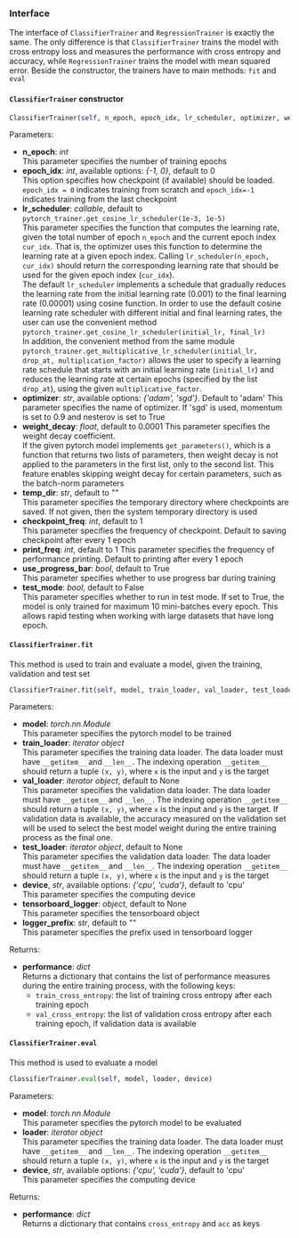 ### Interface
The interface of `ClassifierTrainer` and `RegressionTrainer` is exactly the same. The only difference is that `ClassifierTrainer` trains the model with cross entropy loss and measures the performance with cross entropy and accuracy, while `RegressionTrainer` trains the model with mean squared error. Beside the constructor, the trainers have to main methods: `fit` and `eval`  
 
#### `ClassifierTrainer` constructor

```python
ClassifierTrainer(self, n_epoch, epoch_idx, lr_scheduler, optimizer, weight_decay, temp_dir, checkpoint_freq, print_freq, use_progress_bar, test_mode)
```

Parameters:  

- **n_epoch**: *int*  
  This parameter specifies the number of training epochs  
- **epoch_idx**: *int*, available options: *{-1, 0}*, default to 0   
  This option specifies how checkpoint (if available) should be loaded. `epoch_idx = 0` indicates training from scratch and `epoch_idx=-1` indicates training from the last checkpoint   
- **lr_scheduler**: *callable*, default to `pytorch_trainer.get_cosine_lr_scheduler(1e-3, 1e-5)`    
  This parameter specifies the function that computes the learning rate, given the total number of epoch `n_epoch` and the current epoch index `cur_idx`. That is, the optimizer uses this function to determine the learning rate at a given epoch index. Calling `lr_scheduler(n_epoch, cur_idx)` should return the corresponding learning rate that should be used for the given epoch index (`cur_idx`).  
  The default `lr_scheduler` implements a schedule that gradually reduces the learning rate from the initial learning rate (0.001) to the final learning rate (0.00001) using cosine function. In order to use the default cosine learning rate scheduler with different initial and final learning rates, the user can use the convenient method `pytorch_trainer.get_cosine_lr_scheduler(initial_lr, final_lr)`   
  In addition, the convenient method from the same module `pytorch_trainer.get_multiplicative_lr_scheduler(initial_lr, drop_at, multiplication_factor)` allows the user to specify a learning rate schedule that starts with an initial learning rate (`initial_lr`) and reduces the learning rate at certain epochs (specified by the list `drop_at`), using the given `multiplicative_factor`.   
- **optimizer**: *str*, available options: *{'adam', 'sgd'}*. Default to 'adam'
  This parameter specifies the name of optimizer. If 'sgd' is used, momentum is set to 0.9 and nesterov is set to True
- **weight_decay**: *float*, default to 0.0001
  This parameter specifies the weight decay coefficient.  
  If the given pytorch model implements `get_parameters()`, which is a function that returns two lists of parameters, then weight decay is not applied to the parameters in the first list, only to the second list. This feature enables skipping weight decay for certain parameters, such as the batch-norm parameters   
- **temp_dir**: *str*, default to ""  
  This parameter specifies the temporary directory where checkpoints are saved. If not given, then the system temporary directory is used  
- **checkpoint_freq**: *int*, default to 1  
  This parameter specifies the frequency of checkpoint. Default to saving checkpoint after every 1 epoch  
- **print_freq**: *int*, default to 1
  This parameter specifies the frequency of performance printing. Default to printing after every 1 epoch  
- **use_progress_bar**: *bool*, default to True  
  This parameter specifies whether to use progress bar during training  
- **test_mode**: *bool*, default to False   
  This parameter specifies whether to run in test mode. If set to True, the model is only trained for maximum 10 mini-batches every epoch. This allows rapid testing when working with large datasets that have long epoch.  

#### `ClassifierTrainer.fit`  
This method is used to train and evaluate a model, given the training, validation and test set  


```python
ClassifierTrainer.fit(self, model, train_loader, val_loader, test_loader, device, tensorboard_logger, logger_prefix)
```

Parameters:  

- **model**: *torch.nn.Module*  
  This parameter specifies the pytorch model to be trained   
- **train_loader**: *iterator object*  
  This parameter specifies the training data loader. The data loader must have `__getitem__` and `__len__`.  The indexing operation `__getitem__` should return a tuple `(x, y)`, where `x` is the input and `y` is the target  
- **val_loader**: *iterator object*, default to None   
  This parameter specifies the validation data loader. The data loader must have `__getitem__` and `__len__`.  The indexing operation `__getitem__` should return a tuple `(x, y)`, where `x` is the input and `y` is the target. If validation data is available, the accuracy measured on the validation set will be used to select the best model weight during the entire training process as the final one.   
- **test_loader**: *iterator object*, default to None   
  This parameter specifies the validation data loader. The data loader must have `__getitem__` and `__len__`.  The indexing operation `__getitem__` should return a tuple `(x, y)`, where `x` is the input and `y` is the target  
- **device**, *str*, available options: *{'cpu', 'cuda'}*, default to 'cpu'  
  This parameter specifies the computing device
- **tensorboard_logger**: *object*, default to None  
  This parameter specifies the tensorboard object  
- **logger_prefix**: *str*, default to ""  
  This parameter specifies the prefix used in tensorboard logger  


Returns:

- **performance**: *dict*  
  Returns a dictionary that contains the list of performance measures during the entire training process, with the following keys:  
	- `train_cross_entropy`: the list of training cross entropy after each training epoch  
	- `val_cross_entropy`: the list of validation cross entropy after each training epoch, if validation data is available

 
 #### `ClassifierTrainer.eval`  
This method is used to evaluate a model    


```python
ClassifierTrainer.eval(self, model, loader, device)
```

Parameters:  

- **model**: *torch.nn.Module*  
  This parameter specifies the pytorch model to be evaluated   
- **loader**: *iterator object*  
  This parameter specifies the training data loader. The data loader must have `__getitem__` and `__len__`.  The indexing operation `__getitem__` should return a tuple `(x, y)`, where `x` is the input and `y` is the target  
- **device**, *str*, available options: *{'cpu', 'cuda'}*, default to 'cpu'  
  This parameter specifies the computing device

Returns:

- **performance**: *dict*  
  Returns a dictionary that contains `cross_entropy` and `acc` as keys  

 

 
